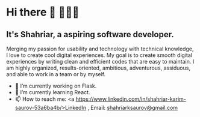 # Hi there 👋 👨🏽‍💻
## It's Shahriar, a aspiring software developer.
Merging my passion for usability and technology with technical knowledge, I love to create cool digital experiences. ​My goal is to create smooth digital experiences by writing clean and efficient codes that are easy to maintain. I am highly organized, results-oriented, ambitious, adventurous, assiduous​, and able to work in a team or by myself.
- 🔭 I’m currently working on Flask.
- 🌱 I’m currently learning React.
- 📫 How to reach me: <a https://www.linkedin.com/in/shahriar-karim-saurov-53a6ba4b/>LinkedIn </a>, Email: shahriarksaurov@gmail.com

<!--
**ShahSau/ShahSau** is a ✨ _special_ ✨ repository because its `README.md` (this file) appears on your GitHub profile.

Here are some ideas to get you started:

- 🔭 I’m currently working on ...
- 🌱 I’m currently learning ...
- 👯 I’m looking to collaborate on ...
- 🤔 I’m looking for help with ...
- 💬 Ask me about ...
- 📫 How to reach me: ...
- 😄 Pronouns: ...
- ⚡ Fun fact: ...
-->

